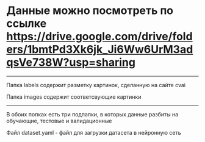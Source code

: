 # Данные можно посмотреть по ссылке https://drive.google.com/drive/folders/1bmtPd3Xk6jk_Ji6Ww6UrM3adqsVe738W?usp=sharing

--- 

Папка labels содержит разметку картинок, сделанную на сайте cvai

Папка images содержит соответсвующие картинки

---

В обоих попках есть три подпапки, в которых данные разбиты на обучающие, тестовые и валидационные

Файл dataset.yaml - файл для загрузки датасета в нейронную сеть
